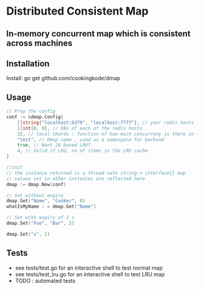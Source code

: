 # Distributed Consistent Map
## In-memory concurrent map which is consistent across machines


## Installation

Install:
	go get github.com/cookingkode/dmap

## Usage

```go
// Prep the config
conf := &dmap.Config{
	[]string{"localhost:6379", "localhost:7777"}, // your redis hosts
	[]int{0, 0}, // DBs of each of the redis hosts
	32, // local shards : function of how much concurreny is there in the app
	"test", // Dmap name , used as a namespace for backend
	true, // Want 2Q based LRU?
	4, // Valid if LRU, no of items in the LRU cache
}

//init 
// the instance returned is a thread-safe string-> interface{} map
// values set in other instances are reflected here
dmap := dmap.New(conf)

// Set without expiry
dmap.Set("Name", "Cooker", 0)
whatIsMyName : = dmap.Get("Name")

// Set with expiry of 2 s
dmap.Set("Foo", "Bar", 2)

dmap.Set("x", 1)


```

## Tests
* see tests/test.go for an interactive shell to test normal map
* see tests/test_lru.go for an interactive shell to test LRU map
* TODO : automated tests
